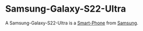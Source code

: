 # Samsung-Galaxy-S22-Ultra

A Samsung-Galaxy-S22-Ultra is a [Smart-Phone](20000005.md) from [Samsung](240000030.md).
